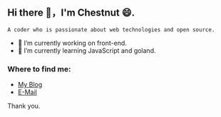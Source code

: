 ## Hi there 👋，I'm Chestnut 😄.

```
A coder who is passionate about web technologies and open source.
```

- 🔭 I’m currently working on front-end.
- 🌱 I’m currently learning JavaScript and goland.

### Where to find me:
 - [My Blog](https://inreasons.cn)
 - [E-Mail](mailto:banlify@163.com)

Thank you.
